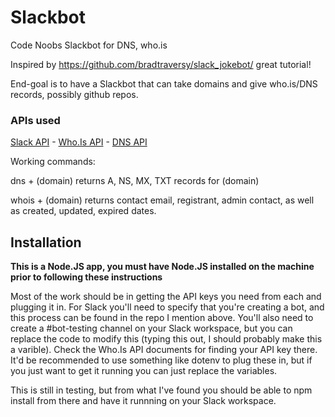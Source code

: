 # Slackbot
Code Noobs Slackbot for DNS, who.is


Inspired by https://github.com/bradtraversy/slack_jokebot/ great tutorial!

End-goal is to have a Slackbot that can take domains and give who.is/DNS records, possibly github repos.
### APIs used
[Slack API](https://api.slack.com/) - [Who.Is API](https://whoisxmlapi.com/) - [DNS API](https://dns-api.org)

Working commands: 

dns + (domain) returns A, NS, MX, TXT records for (domain)

whois + (domain) returns contact email, registrant, admin contact, as well as created, updated, expired dates.

## Installation
**This is a Node.JS app, you must have Node.JS installed on the machine prior to following these instructions**

Most of the work should be in getting the API keys you need from each and plugging it in. For Slack you'll need to specify that you're creating a bot, and this process can be found in the repo I mention above. You'll also need to create a #bot-testing channel on your Slack workspace, but you can replace the code to modify this (typing this out, I should probably make this a varible). Check the Who.Is API documents for finding your API key there. It'd be recommended to use something like dotenv to plug these in, but if you just want to get it running you can just replace the variables.

This is still in testing, but from what I've found you should be able to npm install from there and have it runnning on your Slack workspace.
